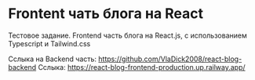 # Frontent чать блога на React
Тестовое задание. Frontend часть блога на React.js, с использованием Typescript и Tailwind.css

Сслыка на Backend часть: https://github.com/VlaDick2008/react-blog-backend
Сслыка: https://react-blog-frontend-production.up.railway.app/
